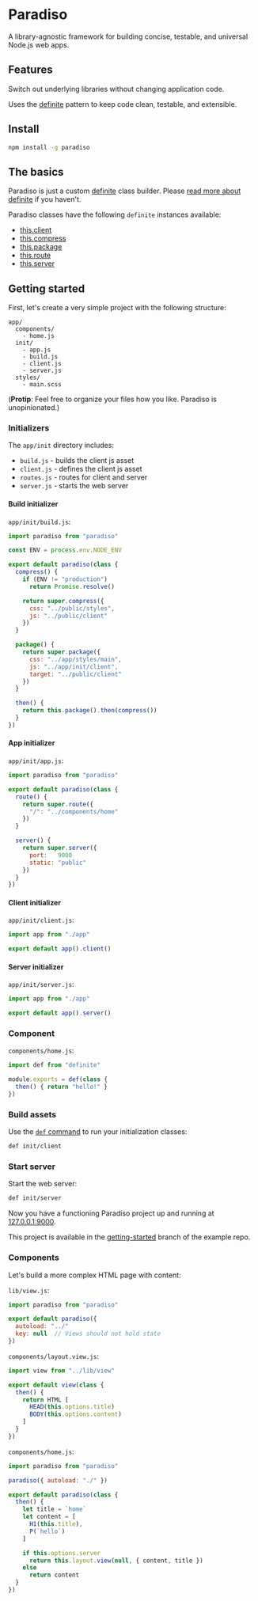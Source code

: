 # Paradiso

A library-agnostic framework for building concise, testable, and universal Node.js web apps.

## Features

Switch out underlying libraries without changing application code.

Uses the [definite](https://github.com/invrs/definite) pattern to keep code clean, testable, and extensible.

## Install

```bash
npm install -g paradiso
```

## The basics

Paradiso is just a custom [definite](https://github.com/invrs/definite) class builder. Please [read more about definite](https://github.com/invrs/definite) if you haven't.

Paradiso classes have the following `definite` instances available:

* [this.client](https://github.com/invrs/paradiso/blob/master/src/paradiso/client.coffee)
* [this.compress](https://github.com/invrs/paradiso/blob/master/src/paradiso/compress.coffee)
* [this.package](https://github.com/invrs/paradiso/blob/master/src/paradiso/package.coffee)
* [this.route](https://github.com/invrs/paradiso/blob/master/src/paradiso/route.coffee)
* [this.server](https://github.com/invrs/paradiso/blob/master/src/paradiso/server.coffee)

## Getting started

First, let's create a very simple project with the following structure:

    app/
      components/
        - home.js
      init/
        - app.js
        - build.js
        - client.js
        - server.js
      styles/
        - main.scss

(**Protip**: Feel free to organize your files how you like. Paradiso is unopinionated.)

### Initializers

The `app/init` directory includes:
 
* `build.js` - builds the client js asset
* `client.js` - defines the client js asset
* `routes.js` - routes for client and server
* `server.js` - starts the web server

#### Build initializer

`app/init/build.js`:

```js
import paradiso from "paradiso"

const ENV = process.env.NODE_ENV

export default paradiso(class {
  compress() {
    if (ENV != "production")
      return Promise.resolve()

    return super.compress({
      css: "../public/styles",
      js: "../public/client"
    })
  }

  package() {
    return super.package({
      css: "../app/styles/main",
      js: "../app/init/client",
      target: "../public/client"
    })
  }

  then() {
    return this.package().then(compress())
  }
})
```

#### App initializer

`app/init/app.js`:

```js
import paradiso from "paradiso"

export default paradiso(class {
  route() {
    return super.route({
      "/": "../components/home"
    })
  }

  server() {
    return super.server({
      port:   9000
      static: "public"
    })
  }
})
```

#### Client initializer

`app/init/client.js`:

```js
import app from "./app"

export default app().client()
```

#### Server initializer

`app/init/server.js`: 

```js
import app from "./app"

export default app().server()
```

### Component

`components/home.js`:

```js
import def from "definite"

module.exports = def(class {
  then() { return "hello!" }
})
```

### Build assets

Use the [`def` command](https://github.com/invrs/definite#definite-executor) to run your initialization classes:

```bash
def init/client
```

### Start server

Start the web server:

```bash
def init/server
```

Now you have a functioning Paradiso project up and running at [127.0.0.1:9000](http://127.0.0.1:9000).

This project is available in the [getting-started](https://github.com/invrs/paradiso-example/tree/getting-started) branch of the example repo.

### Components

Let's build a more complex HTML page with content:

`lib/view.js`:

```js
import paradiso from "paradiso"

export default paradiso({
  autoload: "../"
  key: null  // Views should not hold state
})
```

`components/layout.view.js`:

```js
import view from "../lib/view"

export default view(class {
  then() {
    return HTML [
      HEAD(this.options.title)
      BODY(this.options.content)
    ]
  }
})
```

`components/home.js`:

```js
import paradiso from "paradiso"

paradiso({ autoload: "./" })

export default paradiso(class {
  then() {
    let title = `home`
    let content = [
      H1(this.title),
      P(`hello`)
    ]

    if this.options.server
      return this.layout.view(null, { content, title })
    else
      return content
  }
})
```
